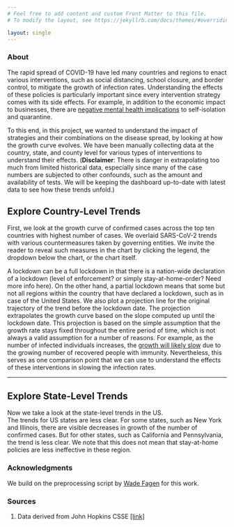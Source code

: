 ```yaml
---
# Feel free to add content and custom Front Matter to this file.
# To modify the layout, see https://jekyllrb.com/docs/themes/#overriding-theme-defaults

layout: single
---
```

<h3>About</h3>
<p>
	The rapid spread of COVID-19 have led many countries and regions to enact various interventions, such as social distancing, school closure, and border control, to mitigate the growth of infection rates. Understanding the effects of these policies is particularly important since every intervention strategy comes with its side effects. For example, in addition to the economic impact to businesses, there are <a href="https://www.thelancet.com/journals/lancet/article/PIIS0140-6736(20)30460-8/fulltext">negative mental health implications</a> to self-isolation and quarantine. 
</p>
<p>
	To this end, in this project, we wanted to understand the impact of strategies and their combinations on the disease spread, by looking at how the growth curve evolves. We have been manually collecting data at the country, state, and county level for various types of interventions to understand their effects. (<b>Disclaimer</b>: There is danger in extrapolating too much from limited historical data, especially since many of the case numbers are subjected to other confounds, such as the amount and availability of tests. We will be keeping the dashboard up-to-date with latest data to see how these trends unfold.)
</p>

<h2 id="country_vis_section">Explore Country-Level Trends</h2>
<p>First, we look at the growth curve of confirmed cases across the top ten countries with highest number of cases. We overlaid SARS-CoV-2 trends with various countermeasures taken by governing entities. We invite the reader to reveal such measures in the chart by clicking the legend, the dropdown below the chart, or the chart itself.</p>
 
 <!-- Since the growth in number of cases is exponential, the y-axes is plotted logarithmically to show the trend more effectively. By clicking on the curve of a specific country, let's say Italy, you will find a vertical dashed line indicating the date when the country implemented a lockdown.  -->
<div id="country_vis" class="overflow-center"></div>

<p>A lockdown can be a full lockdown in that there is a nation-wide declaration of a lockdown (level of enforcement? or simply stay-at-home-order? Need more info here). On the other hand, a partial lockdown means that some but not all regions within the country that have declared a lockdown, such as in case of the United States. We also plot a projection line for the original trajectory of the trend before the lockdown date. The projection extrapolates the growth curve  based on the slope computed up until the lockdown date. This projection is based on the simple assumption that the growth rate stays fixed throughout the entire period of time, which is not always a valid assumption for a number of reasons. For example, as the number of infected individuals increases, the <a href="https://www.washingtonpost.com/graphics/2020/world/corona-simulator/">growth will likely slow</a> due to the growing number of recovered people with immunity. Nevertheless, this serves as one comparison point that we can use to understand the effects of these interventions in slowing the infection rates.</p>

-------------------------------------------------------

<h2 id="state_vis_section">Explore State-Level Trends</h2>
Now we take a look at the state-level trends in the US. 
<div id="state_vis" class="overflow-center"></div>
The trends for US states are less clear. For some states, such as New York and Illinois, there are visible decreases in growth of the number of confirmed cases. But for other states, such as California and Pennsylvania, the trend is less clear. We note that this does not mean that stay-at-home policies are less ineffective in these region. 
<!-- There are many potential reasons why: 
- Variation in the availability of level of testing across states.
	- Stay-at-home order are less strict than full lockdown (in some of the country data, esp European and Asian countries). It might take more time for the data to show decreases.
 -->
 <div style="display: inline-block;">
	<div id="state_big_changes" style="width: 40%;"></div>
	<div id="state_minimal_changes" style="width: 40%;"></div>
</div>
<h3>Acknowledgments</h3>
<p>
We build on the preprocessing script by <a href="https://github.com/wadefagen/91-DIVOC/blob/master/pages/covid-visualization/processData.py">Wade Fagen</a> for this work.
</p>

<h3 id="references">Sources</h3>
<ol id="references-list" class="references">
<li id="jhu_data" class="title">
Data derived from John Hopkins CSSE <a href="https://github.com/CSSEGISandData/COVID-19">[link]</a>
</li>
</ol>
